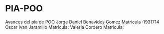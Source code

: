 # PIA-POO
Avances del pia de POO
Jorge Daniel Benavides Gomez Matricula :1931714
Oscar Ivan Jaramillo Matricula:
Valeria Cordero Matricula:

